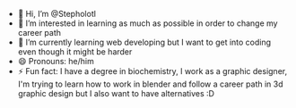 - 👋 Hi, I’m @Stepholotl
- 👀 I’m interested in learning as much as possible in order to change my career path
- 🌱 I’m currently learning web developing but I want to get into coding even though it might be harder
- 😄 Pronouns: he/him
- ⚡ Fun fact: I have a degree in biochemistry, I work as a graphic designer, I'm trying to learn how to work in blender and follow a career path in 3d graphic design but I also want to have alternatives :D
